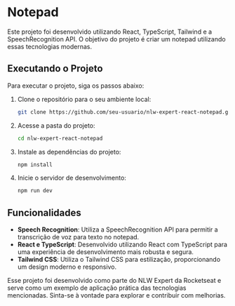 # Notepad

Este projeto foi desenvolvido utilizando React, TypeScript, Tailwind e a SpeechRecognition API. O objetivo do projeto é criar um notepad utilizando essas tecnologias modernas.

## Executando o Projeto

Para executar o projeto, siga os passos abaixo:

1. Clone o repositório para o seu ambiente local:

   ```bash
   git clone https://github.com/seu-usuario/nlw-expert-react-notepad.git
   ```

2. Acesse a pasta do projeto:

   ```bash
   cd nlw-expert-react-notepad
   ```

3. Instale as dependências do projeto:

   ```bash
   npm install
   ```

4. Inicie o servidor de desenvolvimento:

   ```bash
   npm run dev
   ```

## Funcionalidades

- **Speech Recognition**: Utiliza a SpeechRecognition API para permitir a transcrição de voz para texto no notepad.
- **React e TypeScript**: Desenvolvido utilizando React com TypeScript para uma experiência de desenvolvimento mais robusta e segura.
- **Tailwind CSS**: Utiliza o Tailwind CSS para estilização, proporcionando um design moderno e responsivo.

Esse projeto foi desenvolvido como parte do NLW Expert da Rocketseat e serve como um exemplo de aplicação prática das tecnologias mencionadas. Sinta-se à vontade para explorar e contribuir com melhorias.
